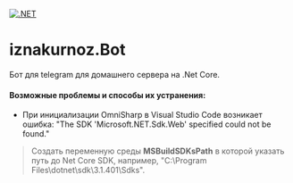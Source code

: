 [![.NET](https://github.com/BooTheHamster/iznakurnoz.Bot/actions/workflows/dotnet.yml/badge.svg)](https://github.com/BooTheHamster/iznakurnoz.Bot/actions/workflows/dotnet.yml)

# iznakurnoz.Bot
Бот для telegram для домашнего сервера на .Net Core.


#### Возможные проблемы и способы их устранения:
* При инициализации OmniSharp в Visual Studio Code возникает ошибка: "The SDK 'Microsoft.NET.Sdk.Web' specified could not be found."
> Создать переменную среды **MSBuildSDKsPath** в которой указать путь до Net Core SDK, например, "C:\Program Files\dotnet\sdk\3.1.401\Sdks".
